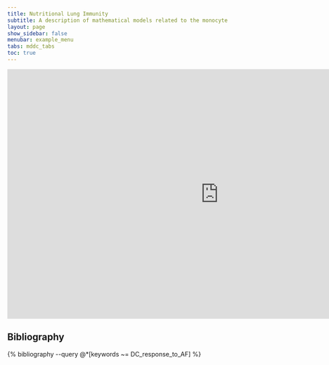 ```yaml
---
title: Nutritional Lung Immunity
subtitle: A description of mathematical models related to the monocyte derived dendritic cells.
layout: page
show_sidebar: false
menubar: example_menu
tabs: mddc_tabs
toc: true
---
```


<iframe src="https://docs.google.com/presentation/d/e/2PACX-1vS-7sukYI9nTrDRvtI2wMX3I7ngEjLtCS-CJgnloUTDalAstCdHhwwNOJqdtf_qRIobCliy-ixDwDBY/embed?start=false&loop=false&delayms=60000&slide=4" frameborder="0" width="960" height="569" allowfullscreen="true" mozallowfullscreen="true" webkitallowfullscreen="true"></iframe>

## Bibliography

{% bibliography --query @*[keywords ~= DC_response_to_AF] %}
